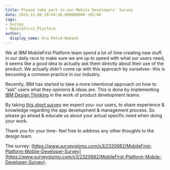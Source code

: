 ```yaml
---
title: Please take part in our Mobile Developers' Survey
date: 2015-11-06 19:54:36.000000000 +02:00
tags:
- Survey
- MobileFirst_Platform
author:
  display_name: Ora Peled-Nakash
---
```

We at IBM MobileFirst Platform team spend a lot of time creating new stuff. in our daily race to make sure we are up to speed with what our users need, it seems like a good idea to actually ask them directly about their use of the product. We actually didn't come up with this approach by ourselves- this is becoming a common practice in our industry.

Recently, IBM has started to take a more intentional approach on how to “ask” users what they opinions & ideas are. 
This is done by implementing <a href="http://www.ibm.com/design/">IBM Design Thinking</a> in the work of product development teams.   

By taking [this short survey](https://www.surveygizmo.com/s3/2320682/MobileFirst-Platform-Mobile-Developer-Survey) we expect you- our users, to share experience & knowledge regarding the app development & management process.   So please go ahead & educate us about your actual specific need when doing your work. 

Thank you for your time- feel free to address any other thoughts to the design team.

The survey: [https://www.surveygizmo.com/s3/2320682/MobileFirst-Platform-Mobile-Developer-Survey](https://www.surveygizmo.com/s3/2320682/MobileFirst-Platform-Mobile-Developer-Survey).